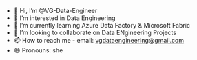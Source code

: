 - 👋 Hi, I’m @VG-Data-Engineer
- 👀 I’m interested in Data Engineering
- 🌱 I’m currently learning Azure Data Factory & Microsoft Fabric
- 💞️ I’m looking to collaborate on Data ENgineering Projects
- 📫 How to reach me - email: vgdataengineering@gmail.com
- 😄 Pronouns: she
  

<!---
VG-Data-Engineer/VG-Data-Engineer is a ✨ special ✨ repository because its `README.md` (this file) appears on your GitHub profile.
You can click the Preview link to take a look at your changes.
--->
